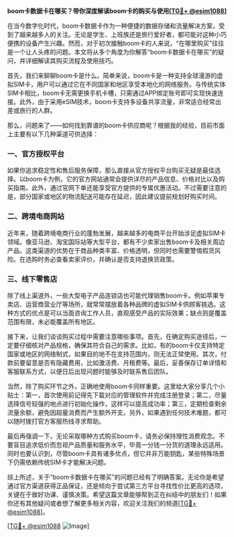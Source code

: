**boom卡数据卡在哪买？带你深度解读boom卡的购买与使用[[TG💪+ @esim1088](https://t.me/s/esim1088)]**

在当今数字化时代，boom卡数据卡作为一种便捷的数据存储和流量解决方案，受到了越来越多人的关注。无论是学生、上班族还是旅行爱好者，都可能对这种小巧便携的设备产生兴趣。然而，对于初次接触boom卡的人来说，“在哪里购买”往往是一个让人头疼的问题。本文将从多个角度为你解答“boom卡数据卡在哪买”的疑问，并详细解读其购买流程及使用技巧。

首先，我们来聊聊boom卡是什么。简单来说，boom卡是一种支持全球漫游的虚拟SIM卡，用户可以通过它在不同国家和地区享受本地化的网络服务。与传统实体SIM卡相比，boom卡无需更换手机卡槽，只需通过APP绑定账号即可实现快速连接。此外，由于采用eSIM技术，boom卡支持多设备共享流量，非常适合经常出差或旅行的人群。

那么，问题来了——如何找到靠谱的boom卡供应商呢？根据我的经验，目前市面上主要有以下几种渠道可供选择：

### 一、官方授权平台
如果你追求稳定性和售后服务保障，那么直接从官方授权平台购买无疑是最佳选择。以boom卡为例，它的官方网站通常会提供详尽的产品信息、价格对比以及购买指南。此外，通过官网下单还能享受官方提供的专属优惠活动。不过需要注意的是，部分国家或地区的物流配送可能存在延迟，因此建议提前规划好购买时间。

### 二、跨境电商网站
近年来，随着跨境电商行业的蓬勃发展，越来越多的电商平台开始涉足虚拟SIM卡领域。像亚马逊、淘宝国际站等大型平台，都有不少卖家出售boom卡及相关周边产品。这类渠道的优势在于商品种类丰富、价格透明，但同时也需要警惕假货风险。在选购时务必查看卖家评价，并确认是否支持退换货政策。

### 三、线下零售店
除了线上渠道外，一些大型电子产品连锁店也可能代理销售boom卡。例如苹果专卖店、运营商营业厅等场所，就常常摆放着各种品牌的虚拟SIM卡供顾客挑选。这种方式的优点是可以当面咨询工作人员，直观感受产品的实际效果；缺点则是覆盖范围有限，未必能覆盖所有地区。

接下来，让我们谈谈购买过程中需要注意哪些事项。首先，在确定购买途径后，一定要仔细核对产品规格，确保其符合自己的需求。比如，有的boom卡仅支持特定国家或地区的网络制式，如果目的地不在支持范围内，则无法正常使用。其次，付款前要留意是否有隐藏费用，比如激活费、月租费等。最后，妥善保存订单详情和客服联系方式，以便日后出现问题时能够及时联系售后团队。

当然，除了购买环节之外，正确地使用boom卡同样重要。这里给大家分享几个小贴士：第一，首次使用前记得先下载对应的管理软件并完成注册登录；第二，尽量选择信号较强的地点进行初始化操作，这样可以提高成功率；第三，定期检查剩余流量余额，避免因超量消费而产生额外开支。另外，如果遇到任何技术难题，都可以随时拨打官方客服热线寻求帮助。

最后再强调一下，无论采取哪种方式购买boom卡，请务必保持理性消费观念。不要盲目追求低价而忽视产品质量和服务水平，毕竟一分钱一分货的道理永远适用。同时也要认识到，尽管boom卡具有诸多优点，但它并非万能钥匙，某些特殊场景下仍需依赖传统SIM卡才能解决问题。

综上所述，关于“boom卡数据卡在哪买”的问题已经有了明确答案。无论你是希望通过官方渠道获得正品保证，还是倾向于尝试第三方平台寻找性价比更高的选项，关键在于做好功课、谨慎决策。希望这篇文章能够帮到正在纠结中的朋友们！如果你还有其他疑问或者想了解更多相关内容，欢迎关注我们的频道[[TG💪+ @esim1088](https://t.me/s/esim1088)]。

[[TG💪+ @esim1088](https://t.me/s/esim1088) ![Image](https://i.postimg.cc/4NQfJmqS/Snipaste-2025-05-13-00-14-12.png)]